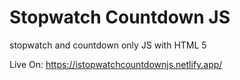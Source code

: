 # Stopwatch Countdown JS
stopwatch and countdown only JS with HTML 5

Live On: https://istopwatchcountdownjs.netlify.app/
